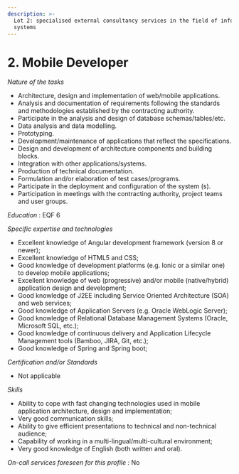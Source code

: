 ```yaml
---
description: >-
  Lot 2: specialised external consultancy services in the field of information
  systems
---
```


# 2. Mobile Developer

_Nature of the tasks_

* Architecture, design and implementation of web/mobile applications.
* Analysis and documentation of requirements following the standards and methodologies established by the contracting authority.
* Participate in the analysis and design of database schemas/tables/etc.
* Data analysis and data modelling.
* Prototyping.
* Development/maintenance of applications that reflect the specifications.
* Design and development of architecture components and building blocks.
* Integration with other applications/systems.
* Production of technical documentation.
* Formulation and/or elaboration of test cases/programs.
* Participate in the deployment and configuration of the system (s).
* Participation in meetings with the contracting authority, project teams and user groups.

_Education_ : EQF 6

_Specific expertise and technologies_

* Excellent knowledge of Angular development framework (version 8 or newer);
* Excellent knowledge of HTML5 and CSS;
* Good knowledge of development platforms (e.g. Ionic or a similar one) to develop mobile applications;
* Excellent knowledge of web (progressive) and/or mobile (native/hybrid) application design and development;
* Good knowledge of J2EE including Service Oriented Architecture (SOA) and web services;
* Good knowledge of Application Servers (e.g. Oracle WebLogic Server);
* Good knowledge of Relational Database Management Systems (Oracle, Microsoft SQL, etc.);
* Good knowledge of continuous delivery and Application Lifecycle Management tools (Bamboo, JIRA, Git, etc.);
* Good knowledge of Spring and Spring boot;

_Certification and/or Standards_

* Not applicable

_Skills_

* Ability to cope with fast changing technologies used in mobile application architecture, design and implementation;
* Very good communication skills;
* Ability to give efficient presentations to technical and non-technical audience;
* Capability of working in a multi-lingual/multi-cultural environment;
* Very good knowledge of English (both written and oral).

_On-call services foreseen for this profile :_ No
